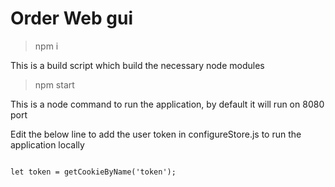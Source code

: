 # Order Web gui

> npm i

This is a build script which build the necessary node modules

> npm start

This is a node command to run the application, by default it will run on 8080 port

Edit the below line to add the user token in configureStore.js to run the application locally

```

let token = getCookieByName('token');

```
